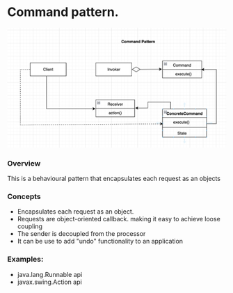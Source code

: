 # Command pattern.
![Interface Design Pattern Screenshot](../../../../../images/command-pattern.png)

### Overview
This is a behavioural pattern that encapsulates each request as an objects

### Concepts
- Encapsulates each request as an object. 
- Requests are object-oriented callback. making it easy to achieve loose coupling
- The sender is decoupled from the processor
- It can be use to add "undo" functionality to an application

### Examples:
- java.lang.Runnable api
- javax.swing.Action api

